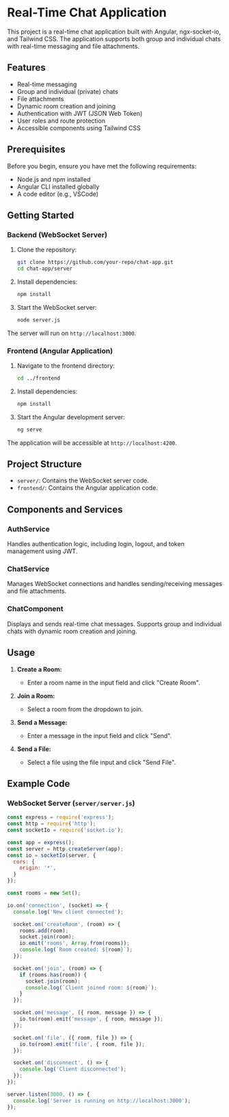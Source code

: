 # Real-Time Chat Application

This project is a real-time chat application built with Angular, ngx-socket-io, and Tailwind CSS. The application supports both group and individual chats with real-time messaging and file attachments.

## Features

- Real-time messaging
- Group and individual (private) chats
- File attachments
- Dynamic room creation and joining
- Authentication with JWT (JSON Web Token)
- User roles and route protection
- Accessible components using Tailwind CSS

## Prerequisites

Before you begin, ensure you have met the following requirements:

- Node.js and npm installed
- Angular CLI installed globally
- A code editor (e.g., VSCode)

## Getting Started

### Backend (WebSocket Server)

1. Clone the repository:

    ```sh
    git clone https://github.com/your-repo/chat-app.git
    cd chat-app/server
    ```

2. Install dependencies:

    ```sh
    npm install
    ```

3. Start the WebSocket server:

    ```sh
    node server.js
    ```

The server will run on `http://localhost:3000`.

### Frontend (Angular Application)

1. Navigate to the frontend directory:

    ```sh
    cd ../frontend
    ```

2. Install dependencies:

    ```sh
    npm install
    ```

3. Start the Angular development server:

    ```sh
    ng serve
    ```

The application will be accessible at `http://localhost:4200`.

## Project Structure

- `server/`: Contains the WebSocket server code.
- `frontend/`: Contains the Angular application code.

## Components and Services

### AuthService

Handles authentication logic, including login, logout, and token management using JWT.

### ChatService

Manages WebSocket connections and handles sending/receiving messages and file attachments.

### ChatComponent

Displays and sends real-time chat messages. Supports group and individual chats with dynamic room creation and joining.

## Usage

1. **Create a Room:**

    - Enter a room name in the input field and click "Create Room".

2. **Join a Room:**

    - Select a room from the dropdown to join.

3. **Send a Message:**

    - Enter a message in the input field and click "Send".

4. **Send a File:**

    - Select a file using the file input and click "Send File".

## Example Code

### WebSocket Server (`server/server.js`)

```javascript
const express = require('express');
const http = require('http');
const socketIo = require('socket.io');

const app = express();
const server = http.createServer(app);
const io = socketIo(server, {
  cors: {
    origin: '*',
  }
});

const rooms = new Set();

io.on('connection', (socket) => {
  console.log('New client connected');

  socket.on('createRoom', (room) => {
    rooms.add(room);
    socket.join(room);
    io.emit('rooms', Array.from(rooms));
    console.log(`Room created: ${room}`);
  });

  socket.on('join', (room) => {
    if (rooms.has(room)) {
      socket.join(room);
      console.log(`Client joined room: ${room}`);
    }
  });

  socket.on('message', ({ room, message }) => {
    io.to(room).emit('message', { room, message });
  });

  socket.on('file', ({ room, file }) => {
    io.to(room).emit('file', { room, file });
  });

  socket.on('disconnect', () => {
    console.log('Client disconnected');
  });
});

server.listen(3000, () => {
  console.log('Server is running on http://localhost:3000');
});
